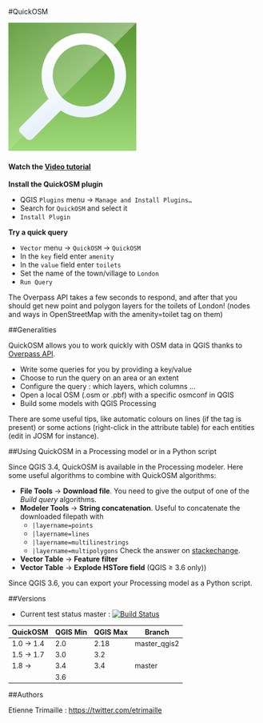 #QuickOSM

![Logo of QuickOSM](resources/QuickOSM.svg)

#### Watch the [Video tutorial](https://vimeo.com/108737868)

**Install the QuickOSM plugin**
* QGIS `Plugins` menu -> `Manage and Install Plugins…`
* Search for `QuickOSM` and select it
* `Install Plugin`

**Try a quick query**
* `Vector` menu -> `QuickOSM` -> `QuickOSM`
* In the `key` field enter `amenity`
* In the `value` field enter `toilets`
* Set the name of the town/village to `London`
* `Run Query`

The Overpass API takes a few seconds to respond, and after that you should get new 
point and polygon layers for the toilets of London! (nodes and ways in OpenStreetMap 
with the amenity=toilet tag on them) 


##Generalities

QuickOSM allows you to work quickly with OSM data in QGIS thanks to [Overpass API][Overpass].
* Write some queries for you by providing a key/value
* Choose to run the query on an area or an extent
* Configure the query : which layers, which columns ...
* Open a local OSM (.osm or .pbf) with a specific osmconf in QGIS
* Build some models with QGIS Processing

There are some useful tips, like automatic colours on lines (if the tag is present)
 or some actions (right-click in the attribute table) for each entities (edit in JOSM for instance).

[Overpass]: https://wiki.openstreetmap.org/wiki/Overpass_API

##Using QuickOSM in a Processing model or in a Python script

Since QGIS 3.4, QuickOSM is available in the Processing modeler.
Here some useful algorithms to combine with QuickOSM algorithms:
* **File Tools** -> **Download file**. You need to give the output of one of the *Build query* algorithms.
* **Modeler Tools** -> **String concatenation**. 
Useful to concatenate the downloaded filepath with
  * `|layername=points`
  * `|layername=lines`
  * `|layername=multilinestrings`
  * `|layername=multipolygons`
Check the answer on [stackechange](https://gis.stackexchange.com/a/313360/24505).
* **Vector Table** -> **Feature filter**
* **Vector Table** -> **Explode HSTore field** (QGIS ≥ 3.6 only))

Since QGIS 3.6, you can export your Processing model as a Python script.

##Versions


* Current test status master : [![Build Status](https://travis-ci.org/3liz/QuickOSM.svg)](https://travis-ci.org/3liz/QuickOSM)


| QuickOSM   | QGIS Min | QGIS Max | Branch       |
|------------|----------|----------|--------------|
| 1.0 -> 1.4 | 2.0      | 2.18     | master_qgis2 |
| 1.5 -> 1.7 | 3.0      | 3.2      |              |
| 1.8 ->     | 3.4      | 3.4      | master       |
|            | 3.6      |          |              |

##Authors

Etienne Trimaille : https://twitter.com/etrimaille
